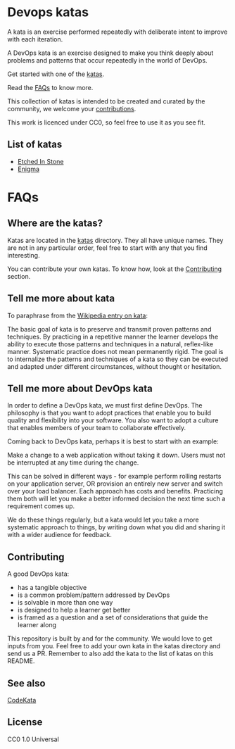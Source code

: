 # Devops katas

A kata is an exercise performed repeatedly with deliberate intent to improve with each iteration.

A DevOps kata is an exercise designed to make you think deeply about problems and patterns
that occur repeatedly in the world of DevOps.

Get started with one of the [katas](#list-of-katas).

Read the [FAQs](#faqs) to know more.

This collection of katas is intended to be created and curated by the community,
we welcome your [contributions](#contributing).

This work is licenced under CC0, so feel free to
use it as you see fit.

## List of katas

- [Etched In Stone](katas/etched-in-stone.md)
- [Enigma](katas/enigma.md)

# FAQs

## Where are the katas?

Katas are located in the [katas](katas/) directory. They all have unique names.
They are not in any particular order, feel free to start with any that you find interesting.

You can contribute your own katas. To know how, look at the [Contributing](#contributing) section.

## Tell me more about kata

To paraphrase from the [Wikipedia entry on kata](http://en.wikipedia.org/wiki/kata):

The basic goal of kata is to preserve and transmit proven patterns and techniques.
By practicing in a repetitive manner the learner develops the ability to execute those patterns and techniques in a natural, reflex-like manner. Systematic practice does not mean permanently rigid. The goal is to internalize the patterns and techniques of a kata so they can be executed and adapted under different circumstances, without thought or hesitation.

## Tell me more about DevOps kata

In order to define a DevOps kata, we must first define DevOps. The philosophy is that you want to adopt practices that enable you to build quality and flexibility into your software. You also want to adopt a culture that enables members of your team to collaborate effectively.

Coming back to DevOps kata, perhaps it is best to start with an example:

Make a change to a web application without taking it down. Users must not be interrupted at any time during the change.

This can be solved in different ways - for example perform rolling restarts on your application server, OR
provision an entirely new server and switch over your load balancer. Each approach
has costs and benefits. Practicing them both will let you make a better informed decision the next
time such a requirement comes up.

We do these things regularly, but a kata would let you take a more systematic approach to things,
by writing down what you did and sharing it with a wider audience for feedback.

## Contributing

A good DevOps kata:

- has a tangible objective
- is a common problem/pattern addressed by DevOps
- is solvable in more than one way
- is designed to help a learner get better
- is framed as a question and a set of considerations that guide the learner along

This repository is built by and for the community. We would love to get inputs from you.
Feel free to add your own kata in the katas directory and send us a PR.
Remember to also add the kata to the list of katas on this README.

## See also

[CodeKata](http://codekata.com/)

## License

CC0 1.0 Universal
